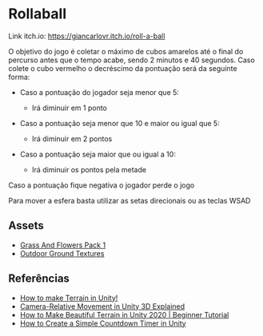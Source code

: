 # Rollaball

Link itch.io: https://giancarlovr.itch.io/roll-a-ball 

O  objetivo do jogo é coletar o máximo de cubos amarelos até o final do percurso antes que o tempo acabe, sendo 2 minutos e 40 segundos. Caso colete o cubo vermelho o decréscimo da pontuação será da seguinte forma:

- Caso a pontuação do jogador seja menor que 5:

  - Irá diminuir em 1 ponto

- Caso a pontuação seja menor que 10 e maior ou igual que 5:

  - Irá diminuir em 2 pontos

- Caso a pontuação seja maior que ou igual a 10:

  - Irá diminuir os pontos pela metade

Caso a pontuação fique negativa o jogador perde o jogo

Para mover a esfera basta utilizar as setas direcionais ou as teclas WSAD

## Assets
- [Grass And Flowers Pack 1](https://assetstore.unity.com/packages/2d/textures-materials/nature/grass-and-flowers-pack-1-17100?aid=1011ld79j&utm_campaign=unity_affiliate&utm_medium=affiliate&utm_source=partnerize-linkmaker)
- [Outdoor Ground Textures](https://assetstore.unity.com/packages/2d/textures-materials/floors/outdoor-ground-textures-12555?aid=1011ld79j&utm_campaign=unity_affiliate&utm_medium=affiliate&utm_source=partnerize-linkmaker#content)
  
## Referências

- [How to make Terrain in Unity!](https://www.youtube.com/watch?v=MWQv2Bagwgk&t=107s)
- [Camera-Relative Movement in Unity 3D Explained](https://www.youtube.com/watch?v=7kGCrq1cJew)
- [How to Make Beautiful Terrain in Unity 2020 | Beginner Tutorial](https://www.youtube.com/watch?v=ddy12WHqt-M)
- [How to Create a Simple Countdown Timer in Unity](https://www.youtube.com/watch?v=hxpUk0qiRGs)



